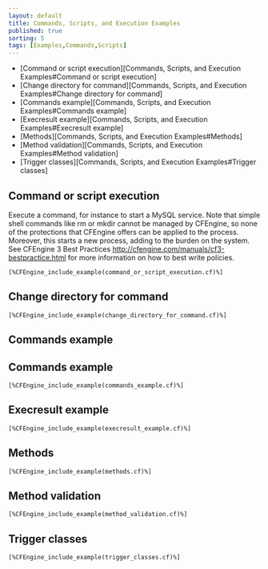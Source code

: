 ```yaml
---
layout: default
title: Commands, Scripts, and Execution Examples 
published: true
sorting: 5
tags: [Examples,Commands,Scripts]
---
```


* [Command or script execution][Commands, Scripts, and Execution Examples#Command or script execution]
* [Change directory for command][Commands, Scripts, and Execution Examples#Change directory for command]
* [Commands example][Commands, Scripts, and Execution Examples#Commands example]
* [Execresult example][Commands, Scripts, and Execution Examples#Execresult example]
* [Methods][Commands, Scripts, and Execution Examples#Methods]
* [Method validation][Commands, Scripts, and Execution Examples#Method validation]
* [Trigger classes][Commands, Scripts, and Execution Examples#Trigger classes]

## Command or script execution ##

Execute a command, for instance to start a MySQL service. Note that simple shell commands like rm or mkdir cannot be managed by CFEngine, so none of the protections that CFEngine offers can be applied to the process. Moreover, this starts a new process, adding to the burden on the system. See CFEngine 3 Best Practices http://cfengine.com/manuals/cf3-bestpractice.html for more information on how to best write policies.

```cf3
[%CFEngine_include_example(command_or_script_execution.cf)%]
```
## Change directory for command

```cf3
[%CFEngine_include_example(change_directory_for_command.cf)%]
```
## Commands example ##

## Commands example

```cf3
[%CFEngine_include_example(commands_example.cf)%]
```
## Execresult example

```cf3
[%CFEngine_include_example(execresult_example.cf)%]
```
## Methods

```cf3
[%CFEngine_include_example(methods.cf)%]
```
## Method validation

```cf3
[%CFEngine_include_example(method_validation.cf)%]
```
## Trigger classes

```cf3
[%CFEngine_include_example(trigger_classes.cf)%]
```